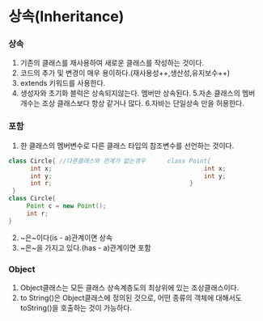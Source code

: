 # 상속(Inheritance)



### 상속
1. 기존의 클래스를 재사용하여 새로운 클래스를 작성하는 것이다.
2. 코드의 추가 및 변경이 매우 용이하다.(재사용성++,생산성,유지보수++)
3. extends 키워드를 사용한다.
4. 생성자와 초기화 블럭은 상속되지않는다. 멤버만 상속된다.
5.자손 클래스의 멤버 개수는 조상 클래스보다 항상 같거나 많다.
6.자바는 단일상속 만을 허용한다.


### 포함
1. 한 클래스의 멤버변수로 다른 클래스 타입의 참조변수를 선언하는 것이다.
```java
class Circle{ //다른클래스와 관계가 없는경우      class Point{
      int x;                                          int x;      
      int y;                                          int y;
      int r;                                      }
 }
class Circle{
     Point c = new Point();
     int r;
} 
```
 
2. ~은~이다(is - a)관계이면 상속
3. ~은~을 가지고 있다.(has - a)관계이면 포함

### Object
1. Object클래스는 모든 클래스 상속계층도의 최상위에 있는 조상클래스이다. 
2. to String()은 Object클래스에 정의된 것으로, 어떤 종류의 객체에 대해서도 toString()을 호출하는 것이 가능하다.

